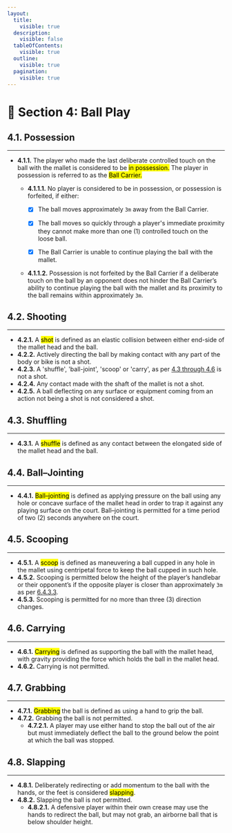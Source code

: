 ```yaml
---
layout:
  title:
    visible: true
  description:
    visible: false
  tableOfContents:
    visible: true
  outline:
    visible: true
  pagination:
    visible: true
---
```


# 🏑 Section 4: Ball Play

## **4.1. Possession**&#x20;

***

* **4.1.1.** The player who made the last deliberate controlled touch on the ball with the mallet is considered to be <mark style="background-color:yellow;">in possession.</mark> The player in possession is referred to as the <mark style="background-color:yellow;">Ball Carrier.</mark>&#x20;
  *   **4.1.1.1.** No player is considered to be in possession, or possession is forfeited, if either:

      * [x] The ball moves approximately `3m` away from the Ball Carrier.
      * [x] The ball moves so quickly through a player's immediate proximity they cannot make more than one (1) controlled touch on the loose ball.
      * [x] The Ball Carrier is unable to continue playing the ball with the mallet.&#x20;


  * **4.1.1.2.** Possession is not forfeited by the Ball Carrier if a deliberate touch on the ball by an opponent does not hinder the Ball Carrier’s ability to continue playing the ball with the mallet and its proximity to the ball remains within approximately `3m`.

## **4.2. Shooting**&#x20;

***

* **4.2.1.** A <mark style="background-color:yellow;">shot</mark> is defined as an elastic collision between either end-side of the mallet head and the ball.&#x20;
* **4.2.2.** Actively directing the ball by making contact with any part of the body or bike is not a shot.&#x20;
* **4.2.3.** A 'shuffle', 'ball-joint', 'scoop' or 'carry', as per [4.3 through 4.6](section-4-ball-play.md#id-4.3.-shuffling) is not a shot.&#x20;
* **4.2.4.** Any contact made with the shaft of the mallet is not a shot.&#x20;
* **4.2.5.** A ball deflecting on any surface or equipment coming from an action not being a shot is not considered a shot.

## **4.3. Shuffling**&#x20;

***

* **4.3.1.** A <mark style="background-color:yellow;">shuffle</mark> is defined as any contact between the elongated side of the mallet head and the ball.

## **4.4. Ball–Jointing**

***

* **4.4.1.** <mark style="background-color:yellow;">Ball–jointing</mark> is defined as applying pressure on the ball using any hole or concave surface of the mallet head in order to trap it against any playing surface on the court. Ball–jointing is permitted for a time period of two (2) seconds anywhere on the court.

## **4.5. Scooping**

***

* &#x20;**4.5.1.** A <mark style="background-color:yellow;">scoop</mark> is defined as maneuvering a ball cupped in any hole in the mallet using centripetal force to keep the ball cupped in such hole.&#x20;
* **4.5.2.** Scooping is permitted below the height of the player’s handlebar or their opponent’s if the opposite player is closer than approximately `3m` as per [6.4.3.3](section-6-infractions.md#id-6.4.3.-striking).&#x20;
* **4.5.3.** Scooping is permitted for no more than three (3) direction changes.

## **4.6. Carrying**&#x20;

***

* **4.6.1.** <mark style="background-color:yellow;">Carrying</mark> is defined as supporting the ball with the mallet head, with gravity providing the force which holds the ball in the mallet head.&#x20;
* **4.6.2.** Carrying is not permitted.

## **4.7. Grabbing**&#x20;

***

* **4.7.1.** <mark style="background-color:yellow;">Grabbing</mark> the ball is defined as using a hand to grip the ball.&#x20;
* **4.7.2.** Grabbing the ball is not permitted.&#x20;
  * **4.7.2.1.** A player may use either hand to stop the ball out of the air but must immediately deflect the ball to the ground below the point at which the ball was stopped.

## **4.8. Slapping**&#x20;

***

* **4.8.1.** Deliberately redirecting or add momentum to the ball with the hands, or the feet is considered <mark style="background-color:yellow;">slapping</mark>.&#x20;
* **4.8.2.** Slapping the ball is not permitted.&#x20;
  * **4.8.2.1.** A defensive player within their own crease may use the hands to redirect the ball, but may not grab, an airborne ball that is below shoulder height.
